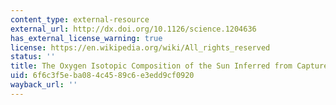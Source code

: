 ```yaml
---
content_type: external-resource
external_url: http://dx.doi.org/10.1126/science.1204636
has_external_license_warning: true
license: https://en.wikipedia.org/wiki/All_rights_reserved
status: ''
title: The Oxygen Isotopic Composition of the Sun Inferred from Captured Solar Wind
uid: 6f6c3f5e-ba08-4c45-89c6-e3edd9cf0920
wayback_url: ''
---
```

